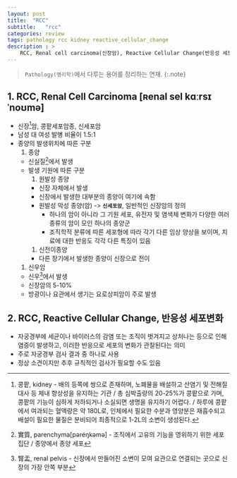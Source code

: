 ```yaml
---
layout: post
title:  "RCC"
subtitle:   "rcc"
categories: review
tags: pathology rcc kidney reactive_cellular_change
description : >
    RCC, Renal cell carcinoma(신장암), Reactive Cellular Change(반응성 세포변화)
---
```


> `Pathology(병리학)`에서 다루는 용어를 정리하는 연재.
{:.note}

<!--more-->

## 1. RCC, Renal Cell Carcinoma [ʀenal sel kɑːrsɪˈnoʊmə]
- 신장[^1]암, 콩팥세포암종, 신세포암
- 남성 대 여성 발병 비율이 1.5:1
- 종양의 발생위치에 따른 구분
    1. 종양
    - 신실질[^2]에서 발생
    - 발생 기원에 따른 구분
        1. 원발성 종양
        - 신장 자체에서 발생
        - 신장에서 발생한 대부분의 종양이 여기에 속함
        - 원발성 악성 종양(암) -> **`신세포암`**, 일반적인 신장암의 정의
            - 하나의 암이 아니라 그 기원 세포, 유전자 및 염색체 변화가 다양한 여러 종류의 암이 모인 하나의 종양군
            - 조직학적 분류에 따른 세포형에 따라 각기 다른 임상 양상을 보이며, 치료에 대한 반응도 각각 다른 특징이 있음
        1. 신전이종양
        - 다른 장기에서 발생한 종양이 신장으로 전이
    1. 신우암
    - 신우[^3]에서 발생
    - 신장암의 5-10%
    - 방광이나 요관에서 생기는 요로상피암이 주로 발생

## 2. RCC, Reactive Cellular Change, 반응성 세포변화
- 자궁경부에 세균이나 바이러스의 감염 또는 조직이 벗겨지고 상처나는 등으로 인해 염증이 발생하고, 이러한 반응으로 세포의 변화가 관찰된다는 의미
- 주로 자궁경부 검사 결과 중 하나로 사용 
- 정상 소견이지만 추후 규칙적인 검사가 필요할 수도 있음


[^1]: 콩팥, kidney - 배의 등쪽에 쌍으로 존재하며, 노폐물을 배설하고 산염기 및 전해질 대사 등 체내 향상성을 유지하는 기관 / 총 심박출량의 20-25%가 콩팥으로 가며, 콩팥의 기능이 심하게 저하되거나 소실되면 생명을 유지하기 어렵다. / 하루에 콩팥에서 여과되는 혈액량은 약 180L로, 인체에서 필요한 수분과 영양분은 재흡수되고 배설이 필요한 물질은 분비되어 최종적으로 1-2L의 소변이 생성된다.
[^2]: 實質, parenchyma[pəréŋkəmə] - 조직에서 고유의 기능을 영위하기 위한 세포 집단 / 종양에서 종양 세포
[^3]: 腎盂, renal pelvis - 신장에서 만들어진 소변이 모여 요관으로 연결되는 곳으로 신장의 가장 안쪽 부분